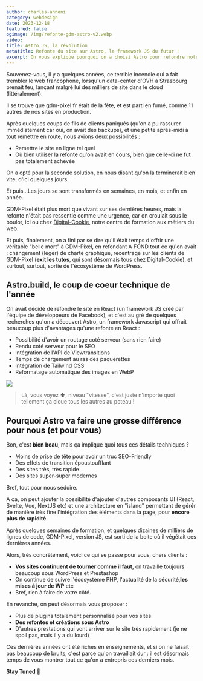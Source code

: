 ```yaml
---
author: charles-annoni
category: webdesign
date: 2023-12-18
featured: false
ogimage: /img/refonte-gdm-astro-v2.webp
video: 
title: Astro JS, la révolution
metatitle: Refonte du site sur Astro, le framework JS du futur !
excerpt: On vous explique pourquoi on a choisi Astro pour refondre notre site autrefois sur WordPress...
---
```

Souvenez-vous, il y a quelques années, ce terrible incendie qui a fait trembler le web francophone, lorsqu'un data-center d'OVH à Strasbourg prenait feu, lançant malgré lui des milliers de site dans le cloud (littéralement).

Il se trouve que gdm-pixel.fr était de la fête, et est parti en fumé, comme 11 autres de nos sites en production.

Après quelques coups de fils de clients paniqués (qu'on a pu rassurer immédiatement car oui, on avait des backups), et une petite après-midi à tout remettre en route, nous avions deux possibilités :

* Remettre le site en ligne tel quel
* Où bien utiliser la refonte qu'on avait en cours, bien que celle-ci ne fut pas totalement achevée

On a opté pour la seconde solution, en nous disant qu'on la terminerait bien vite, d'ici quelques jours.

Et puis...Les jours se sont transformés en semaines, en mois, et enfin en année.

GDM-Pixel était plus mort que vivant sur ses dernières heures, mais la refonte n'était pas ressentie comme une urgence, car on croulait sous le boulot, ici ou chez [Digital-Cookie](https://digital-cookie.io), notre centre de formation aux métiers du web.

Et puis, finalement, on a fini par se dire qu'il était temps d'offrir une véritable "belle mort" à GDM-Pixel, en refondant A FOND tout ce qu'on avait : changement (léger) de charte graphique, recentrage sur les clients de GDM-Pixel (**exit les tutos**, qui sont désormais tous chez Digital-Cookie), et surtout, surtout, sortie de l'écosystème de WordPress.

## Astro.build, le coup de coeur technique de l'année

On avait décidé de refondre le site en React (un framework JS créé par l'équipe de développeurs de Facebook), et c'est au gré de quelques recherches qu'on a découvert Astro, un framework Javascript qui offrait beaucoup plus d'avantages qu'une refonte en React :

* Possibilité d'avoir un routage coté serveur (sans rien faire)
* Rendu coté serveur pour le SEO
* Intégration de l'API de Viewtransitions
* Temps de chargement au ras des paquerettes
* Intégration de Tailwind CSS
* Reformatage automatique des images en WebP

<a data-src="/img/astro-speed.jpg" data-fancybox="blog-gallery" data-caption="Regardez cette tôle que se prend WordPress face à Astro...">
<img src="/img/astro-speed.jpg" loading="lazy">
</a>

> Là, vous voyez ⬆️, niveau "vitesse", c'est juste n'importe quoi tellement ça cloue tous les autres au poteau !

## Pourquoi Astro va faire une grosse différence pour nous (et pour vous)

Bon, c'est <strong>bien beau</strong>, mais ça implique quoi tous ces détails techniques ?

* Moins de prise de tête pour avoir un truc SEO-Friendly
* Des effets de transition époustoufflant
* Des sites très, très rapide
* Des sites super-super modernes

Bref, tout pour nous séduire.

A ça, on peut ajouter la possibilité d'ajouter d'autres composants UI (React, Svelte, Vue, NextJS etc) et une architecture en "island" permettant de gérér de manière très fine l'intégration des éléments dans la page, pour **encore plus de rapidité**.

Après quelques semaines de formation, et quelques dizaines de milliers de lignes de code, GDM-Pixel, version JS, est sorti de la boite où il végétait ces dernières années.

Alors, très concrètement, voici ce qui se passe pour vous, chers clients :

* **Vos sites continuent de tourner comme il faut**, on travaille toujours beaucoup sous WordPress et Prestashop
* On continue de suivre l'écosystème PHP, l'actualité de la sécurité,**les mises à jour de WP** etc
* Bref, rien à faire de votre côté.

En revanche, on peut désormais vous proposer :

* Plus de plugins totalement personnalisé pour vos sites
* **Des refontes et créations sous Astro**
* D'autres prestations qui vont arriver sur le site très rapidement (je ne spoil pas, mais il y a du lourd)

Ces dernières années ont été riches en enseignements, et si on ne faisait pas beaucoup de bruits, c'est parce qu'on travaillait dur : il est désormais temps de vous montrer tout ce qu'on a entrepris ces derniers mois.

**Stay Tuned** 👀️

